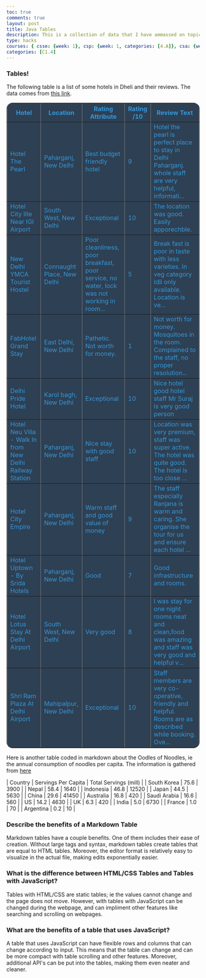 ```yaml
---
toc: true
comments: true
layout: post
title: Java Tables
description: This is a collection of data that I have ammassed on topics that I feel familiar with.
type: hacks
courses: { csse: {week: 1}, csp: {week: 1, categories: [4.A]}, csa: {week: 0}, labnotebook: {week: 2} }
categories: [C1.4]
---
```


### Tables!
The following table is a list of some hotels in Dheli and their reviews. The data comes from [this link](https://www.kaggle.com/datasets/juhibhojani/hotel-reviews).
<!-- Head contains information to Support the Document -->
<head>
    <!-- load jQuery and DataTables output style and scripts -->
    <link rel="stylesheet" type="text/css" href="https://cdn.datatables.net/1.13.4/css/jquery.dataTables.min.css">
    <script type="text/javascript" language="javascript" src="https://code.jquery.com/jquery-3.6.0.min.js"></script>
    <script>var define = null;</script>
    <script type="text/javascript" language="javascript" src="https://cdn.datatables.net/1.13.4/js/jquery.dataTables.min.js"></script>
</head>

<!-- Body contains the contents of the Document -->
<body>
    <table id="demo" class="table" border="1" style="background-color:#2E4053; border-radius: 16px; color:#3498DB;">
        <thead>
            <tr>
                <th>Hotel</th>
                <th>Location</th>
                <th>Rating Attribute</th>
                <th>Rating /10</th>
                <th>Review Text</th>
            </tr>
        </thead>
        <tbody>
            <tr>
                <td>Hotel The Pearl</td>
                <td>Paharganj, New Delhi</td>
                <td>Best budget friendly hotel</td>
                <td>9</td>
                <td>Hotel the pearl is perfect place to stay in Delhi Paharganj. whole staff are very helpful, informati...</td>
            </tr>
            <tr>
                <td>Hotel City lite Near IGI Airport</td>
                <td>South West, New Delhi</td>
                <td>Exceptional</td>
                <td>10</td>
                <td>The location was good. Easily apporechble.</td>
            </tr>
            <tr>
                <td>New Delhi YMCA Tourist Hostel</td>
                <td>Connaught Place, New Delhi</td>
                <td>Poor cleanliness, poor breakfast, poor service, no water, lock was not working in room...</td>
                <td>5</td>
                <td>Break fast is poor in taste with less varieties. In veg category Idli only available. Location is ve...</td>
            </tr>
            <tr>
                <td>FabHotel Grand Stay</td>
                <td>East Delhi, New Delhi</td>
                <td>Pathetic. Not worth for money.</td>
                <td>1</td>
                <td>Not worth for money. Mosquitoes in the room. Complained to the staff, no proper resolution...</td>
            </tr>
            <tr>
                <td>Delhi Pride Hotel</td>
                <td>Karol bagh, New Delhi</td>
                <td>Exceptional</td>
                <td>10</td>
                <td>Nice hotel good hotel staff Mr Suraj is very good person</td>
            </tr>
            <tr>
                <td>Hotel Neu Villa - Walk In from New Delhi Railway Station</td>
                <td>Paharganj, New Delhi</td>
                <td>Nice stay with good staff</td>
                <td>10</td>
                <td>Location was very premium, staff was super active. The hotel was quite good. The hotel is too close ...</td>
            </tr>
            <tr>
                <td>Hotel City Empire</td>
                <td>Paharganj, New Delhi</td>
                <td>Warm staff and good value of money</td>
                <td>9</td>
                <td>The staff especially Ranjana is warm and caring. She organise the tour for us and ensure each hotel ...</td>
            </tr>
            <tr>
                <td>Hotel Uptown - By Srida Hotels</td>
                <td>Paharganj, New Delhi</td>
                <td>Good</td>
                <td>7</td>
                <td>Good infrastructure and rooms.</td>
            </tr>
            <tr>
                <td>Hotel Lotus Stay At Delhi Airport</td>
                <td>South West, New Delhi</td>
                <td>Very good</td>
                <td>8</td>
                <td>I was stay for one night rooms neat and clean,food was amazing and staff was very good and helpful v...</td>
            </tr>
            <tr>
                <td>Shri Ram Plaza At Delhi Airport</td>
                <td>Mahipalpur, New Delhi</td>
                <td>Exceptional</td>
                <td>10</td>
                <td>Staff members are very co-operative, friendly and helpful. Rooms are as described while booking. Ove...</td>
            </tr>
        </tbody>
    </table>
</body>


<!-- Script is used to embed executable code -->
<script>
    $("#demo").DataTable();
</script>

Here is another table coded in markdown about the Oodles of Noodles, ie the annual consumption of noodles per capita. The information is gathered from [here](https://www.statista.com/chart/22865/instant-noodle-consumption-by-country/)

| Country | Servings Per Capita | Total Servings (mill) |
| South Korea | 75.6 | 3900 |
| Nepal | 58.4 | 1640 |
| Indonesia | 46.8 | 12520 |
| Japan | 44.5 | 5630 |
| China | 29.6 | 41450 |
| Australia | 16.8 | 420 |
| Saudi Arabia | 16.6 | 560 |
| US | 14.2 | 4630 |
| UK | 6.3 | 420 |
| India | 5.0 | 6730 |
| France | 1.0 | 70 |
| Argentina | 0.2 | 10 |


### Describe the benefits of a Markdown Table
Markdown tables have a couple benefits. One of them includes their ease of creation. Without large tags and syntax, markdown tables create tables that are equal to HTML tables. Moreover, the editor format is relatively easy to visualize in the actual file, making edits exponentially easier. 

### What is the difference between HTML/CSS Tables and Tables with JavaScript?
Tables with HTML/CSS are static tables; ie the values cannot change and the page does not move. However, with tables with JavaScript can be changed during the webpage, and can impliment other features like searching and scrolling on webpages.

### What are the benefits of a table that uses JavaScript?
A table that uses JavaScript can have flexible rows and columns that can change according to input. This means that the table can change and can be more compact with table scrolling and other features. Moreover, additional API's can be put into the tables, making them even neater and cleaner. 